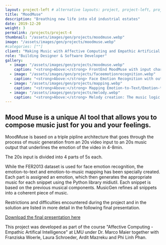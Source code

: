 ```yaml
---
layout: project-left # alternative layouts: project, project-left, project-right, project-top
title: "MoodMuse"
description: "Breathing new life into old industrial estates"
date: 2019-12-20
weight: 3
permalink: /projects/project-4
thumbnail: "/assets/images/gen/projects/moodmuse.webp"
image: "/assets/images/gen/projects/moodmuse.webp"
#categories: [""]
client: "Making Music with Affective Computing and Empathic Artificial Intelligence"
role: "Building Designer & Software Developer"
gallery:
  - image: "/assets/images/gen/projects/moodmuse.webp"
    caption: "<strong>Above:</strong> FrontEnd MoodMuse with input characteristics on the right and a diashow on the left."
  - image: "/assets/images/gen/projects/faceemotionrecognition.webp"
    caption: "<strong>Above:</strong> Face Emotion Recognition with output = [[ Surprised, Happy, Neutral ], [ Happy, Sad, Neutral ], [ Happy, Neutral, Surprised ], [ Happy, Neutral, Angry ]], based on der FER2013 Dataset. "
  - image: "/assets/images/gen/projects/mapping.webp"
    caption: "<strong>Above:</strong> Mapping Emotion-to-Text/Emotion-to-Music."
  - image: "/assets/images/gen/projects/melody.webp"
    caption: "<strong>Above:</strong> Melody creation: The music logic behing it."
---
```


## Mood Muse is a unique AI tool that allows you to compose music just for you and your feelings. 

MoodMuse is based on a triple pipline architecture that goes through the process of music generation from an 20s video input to an 20s music output that underlines the emotion of the video in 4-8min. 

The 20s input is divided into 4 parts of 5s each. 

While the FER2013 dataset is used for face emotion recognition, the emotion-to-text and emotion-to-music mapping has been specially created. Each part is assigned an emotion, which then generates the appropriate music for each snippet using the Python library midiutil. Each snippet is based on the previous musical components. MusicGen refines all snippets into a coherent piece of music. 

Restrictions and difficulties encountered during the project and in the solution are listed in more detail in the following final presentation. 

[Download the final presentation here](/assets/files/MoodMuse_FinalPresentation.pdf)

This project was developed as part of the course "Affective Computing - Empathic Artifical Intelligence" at LMU under Dr. Marco Maier together with Franziska Woerle, Laura Schroeder, Ardit Mazreku and Phi Linh Phan.